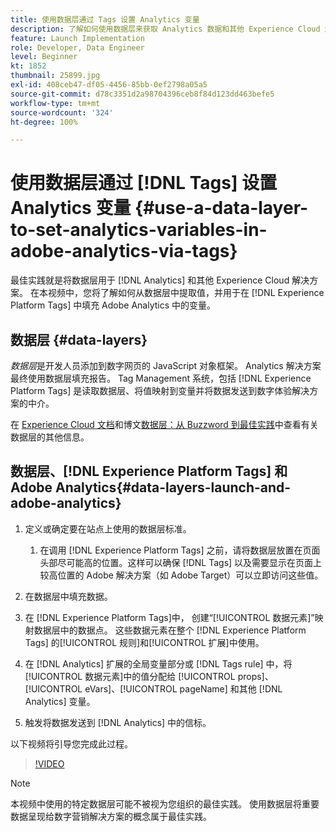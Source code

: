 ```yaml
---
title: 使用数据层通过 Tags 设置 Analytics 变量
description: 了解如何使用数据层来获取 Analytics 数据和其他 Experience Cloud 解决方案。
feature: Launch Implementation
role: Developer, Data Engineer
level: Beginner
kt: 1852
thumbnail: 25899.jpg
exl-id: 408ceb47-df05-4456-85bb-0ef2798a05a5
source-git-commit: d78c3351d2a98704396ceb8f84d123dd463befe5
workflow-type: tm+mt
source-wordcount: '324'
ht-degree: 100%

---
```


# 使用数据层通过 [!DNL Tags] 设置 Analytics 变量 {#use-a-data-layer-to-set-analytics-variables-in-adobe-analytics-via-tags}

最佳实践就是将数据层用于 [!DNL Analytics] 和其他 Experience Cloud 解决方案。 在本视频中，您将了解如何从数据层中提取值，并用于在 [!DNL Experience Platform Tags] 中填充 Adobe Analytics 中的变量。

## 数据层 {#data-layers}

_数据层_&#x200B;是开发人员添加到数字网页的 JavaScript 对象框架。 Analytics 解决方案最终使用数据层填充报告。 Tag Management 系统，包括 [!DNL Experience Platform Tags] 是读取数据层、将值映射到变量并将数据发送到数字体验解决方案的中介。

在 [Experience Cloud 文档](https://experienceleague.adobe.com/docs/analytics/implementation/prepare/data-layer.html?lang=zh-Hans)和博文[数据层：从 Buzzword 到最佳实践](https://blog.adobe.com/en/2014/03/13/data-layers-buzzword-best-practice)中查看有关数据层的其他信息。

## 数据层、[!DNL Experience Platform Tags] 和 Adobe Analytics{#data-layers-launch-and-adobe-analytics}

1. 定义或确定要在站点上使用的数据层标准。

   1. 在调用 [!DNL Experience Platform Tags] 之前，请将数据层放置在页面头部尽可能高的位置。这样可以确保 [!DNL Tags] 以及需要显示在页面上较高位置的 Adobe 解决方案（如 Adobe Target）可以立即访问这些值。

1. 在数据层中填充数据。
1. 在 [!DNL Experience Platform Tags]中， 创建“[!UICONTROL 数据元素]”映射数据层中的数据点。 这些数据元素在整个 [!DNL Experience Platform Tags] 的[!UICONTROL 规则]和[!UICONTROL 扩展]中使用。
1. 在 [!DNL Analytics] 扩展的全局变量部分或 [!DNL Tags rule] 中，将[!UICONTROL 数据元素]中的值分配给 [!UICONTROL props]、[!UICONTROL eVars]、[!UICONTROL pageName] 和其他 [!DNL Analytics] 变量。
1. 触发将数据发送到 [!DNL Analytics] 中的信标。

以下视频将引导您完成此过程。

>[!VIDEO](https://video.tv.adobe.com/v/25899/?quality=12)

>[!NOTE]
>
>本视频中使用的特定数据层可能不被视为您组织的最佳实践。 使用数据层将重要数据呈现给数字营销解决方案的概念属于最佳实践。